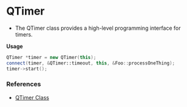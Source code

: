 # QTimer
- The QTimer class provides a high-level programming interface for timers.


**Usage**
```c++
QTimer *timer = new QTimer(this);
connect(timer, &QTimer::timeout, this, &Foo::processOneThing);
timer->start();
```

### References
- [QTimer Class](https://doc.qt.io/qt-6/qtimer.html)